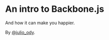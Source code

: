 # An intro to Backbone.js

And how it can make you happier.

By <a href="http://twitter.com/julio_ody">@julio_ody</a>.